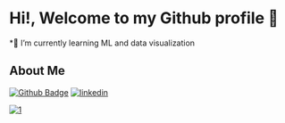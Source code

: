 # Hi!, Welcome to my Github profile   👋   
  *🌱 I’m currently learning ML and data visualization
  

## About Me 
[![Github Badge](https://img.shields.io/badge/-Github-000?style=quare&labelColor=000&logo=Github&logoColor=white&link=link)](https://github.com/frkndnz)  [![linkedin](https://img.shields.io/badge/-Linkedin-blue?style=for-the-badge&logo=linkedin)](https://www.linkedin.com/in/furkandeniz1/)    

[![1](https://github-readme-stats.vercel.app/api/top-langs/?username=frkndnz&theme=blue-green)](https://github.com/frkndnz) 


<!--**frkndnz/frkndnz** is a ✨ _special_ ✨ repository because its `README.md` (this file) appears on your GitHub profile.


Here are some ideas to get you started:

- 🔭 I’m currently working on ...
- 🌱 I’m currently learning ...
- 👯 I’m looking to collaborate on ...
- 🤔 I’m looking for help with ...
- 💬 Ask me about ...
- 📫 How to reach me: ...
- 😄 Pronouns: ...
- ⚡ Fun fact: ...
-->
